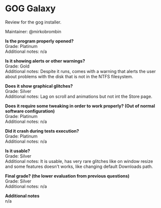 # GOG Galaxy
Review for the gog installer.

Maintainer: @mirkobrombin

**Is the program properly opened?**  
Grade: Platinum  
Additional notes: n/a

**Is it showing alerts or other warnings?**  
Grade: Gold  
Additional notes: Despite it runs, comes with a warning that alerts the user about problems with the disk that is not in the NTFS filesystem.

**Does it show graphical glitches?**  
Grade: Silver  
Additional notes: Lag on scroll and animations but not int the Store page.

**Does it require some tweaking in order to work properly? (Out of normal software configuration)**  
Grade: Platinum  
Additional notes: n/a

**Did it crash during tests execution?**  
Grade: Platinum  
Additional notes: n/a

**Is it usable?**  
Grade: Silver  
Additional notes: It is usable, has very rare glitches like on window resize and some features doesn't works, like changing default Downloads path.

**Final grade? (the lower evaluation from previous questions)**  
Grade: Silver  
Additional notes: n/a

**Additional notes**  
n/a
